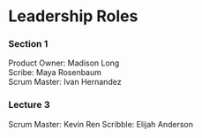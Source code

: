 # Leadership Roles

### Section 1
Product Owner: Madison Long\
Scribe: Maya Rosenbaum\
Scrum Master: Ivan Hernandez

### Lecture 3
Scrum Master: Kevin Ren
Scribble: Elijah Anderson
